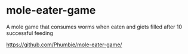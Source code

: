 # mole-eater-game


A mole game that consumes worms when eaten and giets filled after 10 successful feeding

https://github.com/Phumbie/mole-eater-game/
